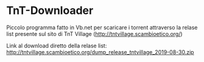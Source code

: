 # TnT-Downloader

Piccolo programma fatto in Vb.net per scaricare i torrent attraverso la relase list presente sul sito di TnT Village (http://tntvillage.scambioetico.org/)

Link al download diretto della relase list: http://tntvillage.scambioetico.org/dump_release_tntvillage_2019-08-30.zip
